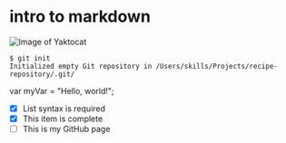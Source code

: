 # intro to markdown
![Image of Yaktocat](https://octodex.github.com/images/yaktocat.png)
```
$ git init
Initialized empty Git repository in /Users/skills/Projects/recipe-repository/.git/
```
var myVar = "Hello, world!";
- [x] List syntax is required
- [x] This item is complete
- [ ] This is my GitHub page
